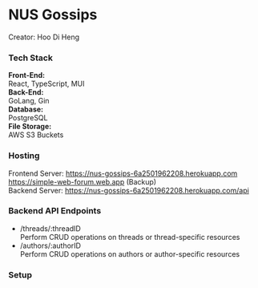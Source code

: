 # NUS Gossips
Creator: Hoo Di Heng  

### Tech Stack  
**Front-End:**  
React, TypeScript, MUI  
**Back-End:**  
GoLang, Gin  
**Database:**   
PostgreSQL  
**File Storage:**  
AWS S3 Buckets

### Hosting  
Frontend Server: https://nus-gossips-6a2501962208.herokuapp.com  
https://simple-web-forum.web.app (Backup)  
Backend Server: https://nus-gossips-6a2501962208.herokuapp.com/api

### Backend API Endpoints  
- /threads/:threadID  
Perform CRUD operations on threads or thread-specific resources
- /authors/:authorID   
Perform CRUD operations on authors or author-specific resources

### Setup  

